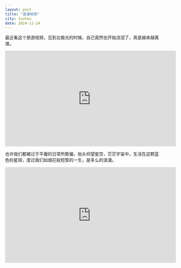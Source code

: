 ```yaml
---
layout: post
title: "浪漫地球"
city: Suzhou
date: 2024-11-24
---
```


最近看这个旅游视频，见到北极光的时候，自己竟然也开始流泪了，真是越来越离谱。

<iframe width="560" height="315" src="https://www.youtube.com/embed/qYTH1SWkW_s?si=Ixw-7JHmozTFX_J2&amp;start=1264" title="YouTube video player" frameborder="0" allow="accelerometer; autoplay; clipboard-write; encrypted-media; gyroscope; picture-in-picture; web-share" referrerpolicy="strict-origin-when-cross-origin" allowfullscreen></iframe>


也许我们都被过于平庸的日常所欺骗，抬头仰望星空，茫茫宇宙中，生活在这颗蓝色的星球，度过我们如烟花般短暂的一生，是多么的浪漫。

<iframe width="560" height="315" src="https://www.youtube.com/embed/mt8UkFYfSBk?si=78D96VaqCJjyqhrP&amp;start=1264" title="YouTube video player" frameborder="0" allow="accelerometer; autoplay; clipboard-write; encrypted-media; gyroscope; picture-in-picture; web-share" referrerpolicy="strict-origin-when-cross-origin" allowfullscreen></iframe>
